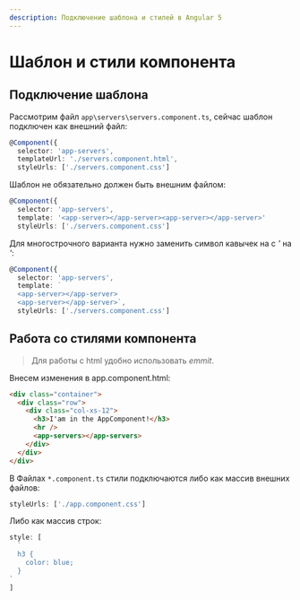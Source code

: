 ```yaml
---
description: Подключение шаблона и стилей в Angular 5
---
```


# Шаблон и стили компонента

## Подключение шаблона

Рассмотрим файл `app\servers\servers.component.ts`, сейчас шаблон подключен как внешний файл:

```typescript
@Component({
  selector: 'app-servers',
  templateUrl: './servers.component.html',
  styleUrls: ['./servers.component.css']
```

Шаблон не обязательно должен быть внешним файлом:

```typescript
@Component({
  selector: 'app-servers',
  template: '<app-server></app-server><app-server></app-server>'
  styleUrls: ['./servers.component.css']
```

Для многострочного варианта нужно заменить символ кавычек на с _'_ на _'_:

```typescript
@Component({
  selector: 'app-servers',
  template: `
  <app-server></app-server>
  <app-server></app-server>`,
  styleUrls: ['./servers.component.css']
```

## Работа со стилями компонента

> Для работы с html удобно использовать _emmit_.

Внесем изменения в app.component.html:

```html
<div class="container">
  <div class="row">
    <div class="col-xs-12">
      <h3>I'am in the AppComponent!</h3>
      <hr />
      <app-servers></app-servers>
    </div>
  </div>
</div>
```

В Файлах `*.component.ts` стили подключаются либо как массив внешних файлов:

```typescript
styleUrls: ['./app.component.css']
```

Либо как массив строк:

```typescript
style: [
  `
  h3 {
    color: blue;
  }
`
]
```
